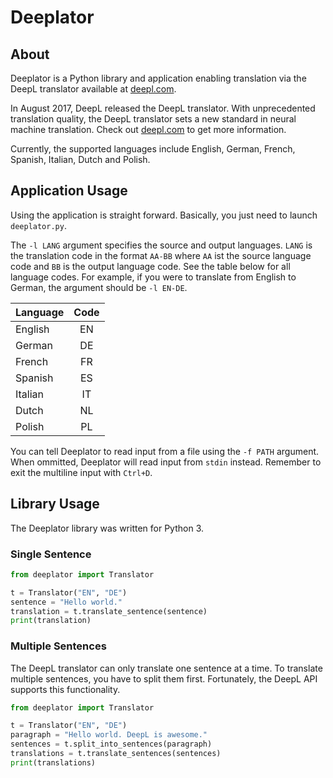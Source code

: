 # Deeplator

## About
Deeplator is a Python library and application enabling translation via the DeepL translator available at [deepl.com](https://www.deepl.com/translator).

In August 2017, DeepL released the DeepL translator.
With unprecedented translation quality, the DeepL translator sets a new standard in neural machine translation.
Check out [deepl.com](https://www.deepl.com/press.html) to get more information.

Currently, the supported languages include English, German, French, Spanish, Italian, Dutch and Polish.

## Application Usage
Using the application is straight forward.
Basically, you just need to launch `deeplator.py`.

The `-l LANG` argument specifies the source and output languages.
`LANG` is the translation code in the format `AA-BB` where `AA` ist the source language code and `BB` is the output language code.
See the table below for all language codes.
For example, if you were to translate from English to German, the argument should be `-l EN-DE`.

|Language|Code|
|:-------|:--:|
|English |EN  |
|German  |DE  |
|French  |FR  |
|Spanish |ES  |
|Italian |IT  |
|Dutch   |NL  |
|Polish  |PL  |

You can tell Deeplator to read input from a file using the `-f PATH` argument.
When ommitted, Deeplator will read input from `stdin` instead.
Remember to exit the multiline input with `Ctrl+D`.

## Library Usage
The Deeplator library was written for Python 3.

### Single Sentence
```python
from deeplator import Translator

t = Translator("EN", "DE")
sentence = "Hello world."
translation = t.translate_sentence(sentence)
print(translation)
```

### Multiple Sentences
The DeepL translator can only translate one sentence at a time.
To translate multiple sentences, you have to split them first.
Fortunately, the DeepL API supports this functionality.
```python
from deeplator import Translator

t = Translator("EN", "DE")
paragraph = "Hello world. DeepL is awesome."
sentences = t.split_into_sentences(paragraph)
translations = t.translate_sentences(sentences)
print(translations)
```
